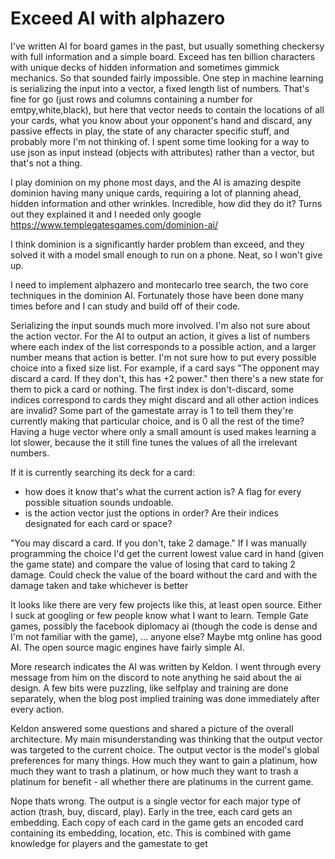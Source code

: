 # Exceed AI with alphazero

I've written AI for board games in the past, but usually something checkersy with full information
and a simple board.
Exceed has ten billion characters with unique decks of hidden information and sometimes gimmick
mechanics.
So that sounded fairly impossible. One step in machine learning is serializing the input into a
vector, a fixed length list of numbers. That's fine for go (just rows and columns containing a
number for emtpy,white,black),
but here that vector needs to contain the locations of all your cards, what you know about your
opponent's hand and discard, any passive effects in play, the state of any character specific stuff,
and probably more I'm not thinking of.
I spent some time looking for a way to use json as input instead (objects with attributes) rather
than a vector, but that's not a thing.

I play dominion on my phone most days, and the AI is amazing despite dominion having many unique
cards, requiring a lot of planning ahead, hidden information and other wrinkles.
Incredible, how did they do it? Turns out they explained it and I needed only
google https://www.templegatesgames.com/dominion-ai/

I think dominion is a significantly harder problem than exceed, and they solved it with a model
small enough to run on a phone.
Neat, so I won't give up.

I need to implement alphazero and montecarlo tree search, the two core techniques in the dominion
AI. Fortunately those have been done many times before and I can study and build off of their code.

Serializing the input sounds much more involved.
I'm also not sure about the action vector. For the AI to output an action, it gives a list of
numbers where each index of the list corresponds to a possible action, and a larger number means
that action is better. I'm not sure how to put every possible choice into a fixed size list.
For example, if a card says "The opponent may discard a card. If they don't, this has +2 power."
then there's a new state for them to pick a card or nothing.
The first index is don't-discard, some indices correspond to cards they might discard and all other
action indices are invalid? Some part of the gamestate array is 1 to tell them they're currently
making that particular choice, and is 0 all the rest of the time?
Having a huge vector where only a small amount is used makes learning a lot slower, because the it
still fine tunes the values of all the irrelevant numbers.

If it is currently searching its deck for a card:

- how does it know that's what the current action is? A flag for every possible situation sounds
  undoable.
- is the action vector just the options in order? Are their indices designated for each card or
  space?

"You may discard a card. If you don't, take 2 damage."
If I was manually programming the choice I'd get the current lowest value card in hand (given the
game state) and compare the value of losing that card to taking 2 damage. Could check the value of
the board without the card and with the damage taken and take whichever is better

It looks like there are very few projects like this, at least open source. Either I suck at googling
or few people know what I want to learn.
Temple Gate games, possibly the facebook diplomacy ai (though the code is dense and I'm not familiar
with the game), ... anyone else?
Maybe mtg online has good AI. The open source magic engines have fairly simple AI.

More research indicates the AI was written by Keldon. I went through every message from him on the
discord to note anything he said about the ai design.
A few bits were puzzling, like selfplay and training are done separately, when the blog post implied
training was done immediately after every action.

Keldon answered some questions and shared a picture of the overall architecture. My main
misunderstanding was thinking that the output vector was targeted to the current choice. The output
vector is the model's global preferences for many things. How much they want to gain a platinum, how
much they want to trash a platinum, or how much they want to trash a platinum for benefit - all
whether there are platinums in the current game.

Nope thats wrong. The output is a single vector for each major type of action (trash, buy, discard,
play).
Early in the tree, each card gets an embedding. Each copy of each card in the game gets an encoded
card containing its embedding, location, etc.
This is combined with game knowledge for players and the gamestate to get 
